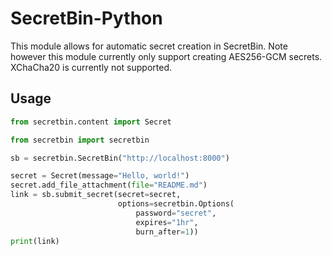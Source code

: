 # SecretBin-Python
This module allows for automatic secret creation in SecretBin. Note however this module currently only support creating AES256-GCM secrets. XChaCha20 is currently not supported.

## Usage
``` python
from secretbin.content import Secret

from secretbin import secretbin

sb = secretbin.SecretBin("http://localhost:8000")

secret = Secret(message="Hello, world!")
secret.add_file_attachment(file="README.md")
link = sb.submit_secret(secret=secret,
                        options=secretbin.Options(
                            password="secret",
                            expires="1hr",
                            burn_after=1))
print(link)
```